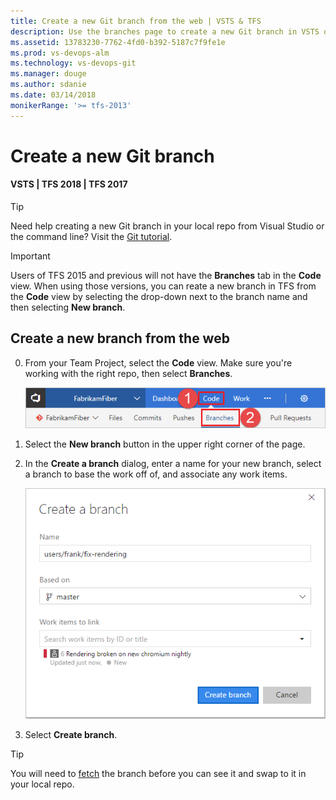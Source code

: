```yaml
---
title: Create a new Git branch from the web | VSTS & TFS
description: Use the branches page to create a new Git branch in VSTS or TFS
ms.assetid: 13783230-7762-4fd0-b392-5187c7f9fe1e
ms.prod: vs-devops-alm
ms.technology: vs-devops-git 
ms.manager: douge
ms.author: sdanie
ms.date: 03/14/2018
monikerRange: '>= tfs-2013'
---
```



# Create a new Git branch

#### VSTS | TFS 2018 | TFS 2017

>[!TIP]
> Need help creating a new Git branch in your local repo from Visual Studio or the command line? Visit the [Git tutorial](tutorial/branches.md).   

>[!IMPORTANT]
> Users of TFS 2015 and previous will not have the **Branches** tab in the **Code** view. When using those versions, you can reate a new branch in TFS from the **Code** view by selecting the drop-down next to the branch name and then selecting **New branch**.


## Create a new branch from the web 
   
0. From your Team Project, select the **Code** view. Make sure you're working with the right repo, then select **Branches**.

   ![Branches nav view in the web portal](_img/branches/branches_nav.png)

0. Select the **New branch** button in the upper right corner of the page.

0. In the **Create a branch** dialog, enter a name for your new branch, select a branch to base the work off of, and associate any work items.

    ![Create a branch with the new branch dialog](_img/branches/newbranch_dialog.png)

0. Select **Create branch**.

>[!TIP]
> You will need to [fetch](tutorial/pulling.md) the branch before you can see it and swap to it in your local repo.
